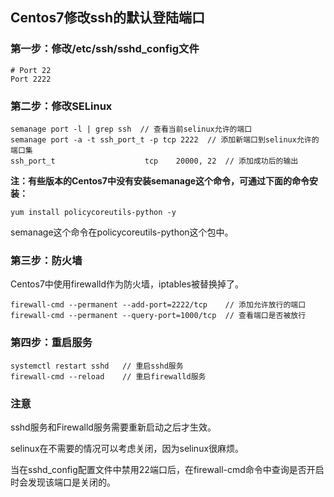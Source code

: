 ## Centos7修改ssh的默认登陆端口

### 第一步：修改/etc/ssh/sshd_config文件

```shell
# Port 22
Port 2222
```

### 第二步：修改SELinux

```shell
semanage port -l | grep ssh  // 查看当前selinux允许的端口
semanage port -a -t ssh_port_t -p tcp 2222  // 添加新端口到selinux允许的端口集
ssh_port_t                    tcp    20000, 22  // 添加成功后的输出
```

**注：有些版本的Centos7中没有安装semanage这个命令，可通过下面的命令安装：**

```shell
yum install policycoreutils-python -y
```

semanage这个命令在policycoreutils-python这个包中。

### 第三步：防火墙

Centos7中使用firewalld作为防火墙，iptables被替换掉了。

```shell
firewall-cmd --permanent --add-port=2222/tcp    // 添加允许放行的端口
firewall-cmd --permanent --query-port=1000/tcp  // 查看端口是否被放行
```

### 第四步：重启服务

```shell
systemctl restart sshd   // 重启sshd服务
firewall-cmd --reload    // 重启firewalld服务
```

### 注意

sshd服务和Firewalld服务需要重新启动之后才生效。

selinux在不需要的情况可以考虑关闭，因为selinux很麻烦。

当在sshd_config配置文件中禁用22端口后，在firewall-cmd命令中查询是否开启时会发现该端口是关闭的。
